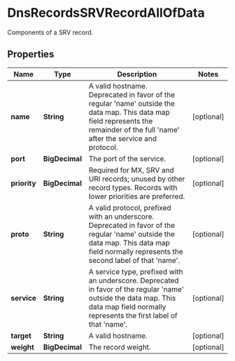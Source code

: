 

# DnsRecordsSRVRecordAllOfData

Components of a SRV record.

## Properties

| Name | Type | Description | Notes |
|------------ | ------------- | ------------- | -------------|
|**name** | **String** | A valid hostname. Deprecated in favor of the regular &#39;name&#39; outside the data map. This data map field represents the remainder of the full &#39;name&#39; after the service and protocol. |  [optional] |
|**port** | **BigDecimal** | The port of the service. |  [optional] |
|**priority** | **BigDecimal** | Required for MX, SRV and URI records; unused by other record types. Records with lower priorities are preferred. |  [optional] |
|**proto** | **String** | A valid protocol, prefixed with an underscore. Deprecated in favor of the regular &#39;name&#39; outside the data map. This data map field normally represents the second label of that &#39;name&#39;. |  [optional] |
|**service** | **String** | A service type, prefixed with an underscore. Deprecated in favor of the regular &#39;name&#39; outside the data map. This data map field normally represents the first label of that &#39;name&#39;. |  [optional] |
|**target** | **String** | A valid hostname. |  [optional] |
|**weight** | **BigDecimal** | The record weight. |  [optional] |



